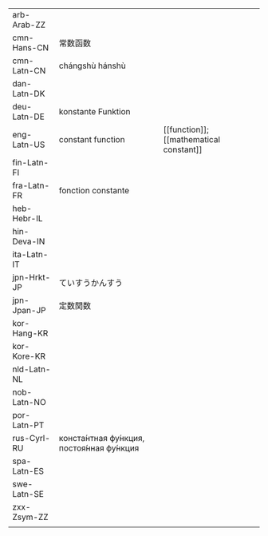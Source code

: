 | | | |
|-|-|-|
| arb-Arab-ZZ |  |  |
| cmn-Hans-CN | 常数函数 |  |
| cmn-Latn-CN | chángshù hánshù |  |
| dan-Latn-DK |  |  |
| deu-Latn-DE | konstante Funktion |  |
| eng-Latn-US | constant function | [[function]]; [[mathematical constant]] |
| fin-Latn-FI |  |  |
| fra-Latn-FR | fonction constante |  |
| heb-Hebr-IL |  |  |
| hin-Deva-IN |  |  |
| ita-Latn-IT |  |  |
| jpn-Hrkt-JP | ていすうかんすう |  |
| jpn-Jpan-JP | 定数関数 |  |
| kor-Hang-KR |  |  |
| kor-Kore-KR |  |  |
| nld-Latn-NL |  |  |
| nob-Latn-NO |  |  |
| por-Latn-PT |  |  |
| rus-Cyrl-RU | конста́нтная фу́нкция, постоя́нная фу́нкция |  |
| spa-Latn-ES |  |  |
| swe-Latn-SE |  |  |
| zxx-Zsym-ZZ |  |  |
|  |  |  |
